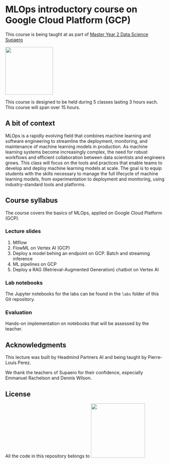 # MLOps introductory course on Google Cloud Platform (GCP)

This course is being taught at as part of [Master Year 2 Data Science Supaero](https://supaerodatascience.github.io/index.html)


<img src=https://www.isae-supaero.fr/local/cache-vignettes/L190xH102/siteon0-e5814.png width="150">

This course is designed to be held during 5 classes lasting 3 hours each. This course will span over 15 hours.

## A bit of context

MLOps is a rapidly evolving field that combines machine learning and software engineering to streamline the deployment, monitoring, and maintenance of machine learning models in production. As machine learning systems become increasingly complex, the need for robust workflows and efficient collaboration between data scientists and engineers grows. This class will focus on the tools and practices that enable teams to develop and deploy machine learning models at scale. The goal is to equip students with the skills necessary to manage the full lifecycle of machine learning models, from experimentation to deployment and monitoring, using industry-standard tools and platforms.

## Course syllabus

The course covers the basics of MLOps, applied on Google Cloud Platform (GCP).

### Lecture slides

1. Mlflow
2. FlowML on Vertex AI (GCP)
3. Deploy a model behing an endpoint on GCP. Batch and streaming inference
4. ML pipelines on GCP 
5. Deploy a RAG (Retrieval-Augmented Generation) chatbot on Vertex AI

### Lab notebooks

The Jupyter notebooks for the labs can be found in the `labs` folder of
this Git repository.

### Evaluation

Hands-on implementation on notebooks that will be assessed by the teacher.
  
## Acknowledgments

This lecture was built by Headmind Partners AI and being taught by Pierre-Louis Perez.

We thank the teachers of Supaero for their confidence, especially Emmanuel Rachelson and Dennis Wilson.

## License

All the code in this repository belongs to <img src=https://join.headmind.com/wp-content/uploads/2021/12/Logo-HeadMind-Partners-PNG-BLEU.png width="170">